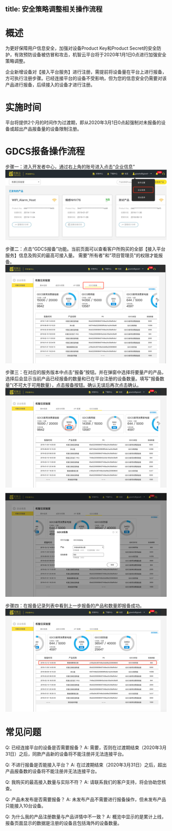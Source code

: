 title: 安全策略调整相关操作流程
---

# 概述
为更好保障用户信息安全，加强对设备Product Key和Product Secret的安全防护，有效预防设备被仿冒和攻击，机智云平台将于2020年1月1日0点进行加强安全策略调整。

企业新增设备对【接入平台服务】进行注册，需提前将设备量在平台上进行报备，方可执行注册步骤。已经连接平台的设备不受影响，但为您的信息安全仍需要对该产品进行报备，后续接入的设备才进行注册。

# 实施时间
平台将提供2个月的时间作为过渡期，即从2020年3月1日0点起强制对未报备的设备或超出产品报备量的设备限制注册。

# GDCS报备操作流程
步骤一：进入开发者中心，通过右上角的账号进入点击“企业信息”
![](/assets/zh-cn/UserManual/preparation/1577695209285.jpg)

步骤二：点击“GDCS报备”功能。当前页面可以查看客户所购买的全部【接入平台服务】信息及购买的最高可接入量。
需要"所有者"和"项目管理员"的权限才能报备。
![](/assets/zh-cn/UserManual/preparation//WX20191230-164754.png)

步骤三：在对应的服务版本中点击“报备”按钮。并在弹窗中选择将要量产的产品，选择后会显示当前产品已经报备的数量和已在平台注册的设备数量。填写"报备数量"(不可大于可用数量），点击报备按钮。确认无误后再次点击确认。
![](/assets/zh-cn/UserManual/preparation//WX20191230-165644.png)

![](/assets/zh-cn/UserManual/preparation//WX20191230-171615.png)

步骤四：在报备记录列表中看到上一步报备的产品和数量即报备成功。
![](/assets/zh-cn/UserManual/preparation//WX20191230-171556.png)

# 常见问题
Q: 已经连接平台的设备是否需要报备？
A: 需要，否则在过渡期结束（2020年3月31日）之后，同款产品新的设备将不能注册并无法连接平台。

Q: 不进行报备是否能接入平台？
A: 在过渡期结束（2020年3月31日）之后，超出产品报备数的设备将不能注册并无法连接平台。

Q: 我购买的最高接入数量与实际不符？
A: 请联系我们的客户支持，将会协助您核查。

Q: 产品未发布是否需要报备？
A: 未发布产品不需要进行报备操作，但未发布产品只能接入10台设备。

Q: 为什么我的产品注册数量与产品详情中不一致？
A: 概览中显示的是累计上线，报备页面显示的数据是注册的设备且包括海外的设备数量。
